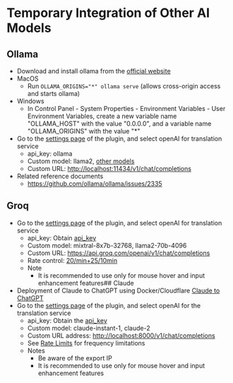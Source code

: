 # Temporary Integration of Other AI Models

## Ollama

- Download and install ollama from the [official website](https://ollama.com/)
- MacOS
  - Run `OLLAMA_ORIGINS="*" ollama serve` (allows cross-origin access and starts ollama)
- Windows
  - In Control Panel - System Properties - Environment Variables - User Environment Variables, create a new variable name "OLLAMA_HOST" with the value "0.0.0.0", and a variable name "OLLAMA_ORIGINS" with the value "\*"
- Go to the [settings page](https://dash.immersivetranslate.com/#general) of the plugin, and select openAI for translation service
  - api_key: ollama
  - Custom model: llama2, [other models](https://ollama.com/library)
  - Custom URL: <http://localhost:11434/v1/chat/completions>
- Related reference documents
  - <https://github.com/ollama/ollama/issues/2335>

## Groq

- Go to the [settings page](https://dash.immersivetranslate.com/#general) of the plugin, and select openAI for translation service
  - api_key: Obtain [api_key](https://console.groq.com/keys)
  - Custom model: mixtral-8x7b-32768, llama2-70b-4096
  - Custom URL: <https://api.groq.com/openai/v1/chat/completions>
  - Rate control: [20/min+25/10min](https://console.groq.com/docs/rate-limits)
  - Note
    - It is recommended to use only for mouse hover and input enhancement features## Claude
- Deployment of Claude to ChatGPT using Docker/Cloudflare [Claude to ChatGPT](https://github.com/jtsang4/claude-to-chatgpt)
- Go to the [settings page](https://dash.immersivetranslate.com/#general) of the plugin, and select openAI for the translation service
  - api_key: Obtain the [api_key](https://www.nightfall.ai/ai-security-101/anthropic-claude-api-key)
  - Custom model: claude-instant-1, claude-2
  - Custom URL address: <http://localhost:8000/v1/chat/completions>
  - See [Rate Limits](https://docs.anthropic.com/claude/reference/rate-limits) for frequency limitations
  - Notes
    - Be aware of the export IP
    - It is recommended to use only for mouse hover and input enhancement features
